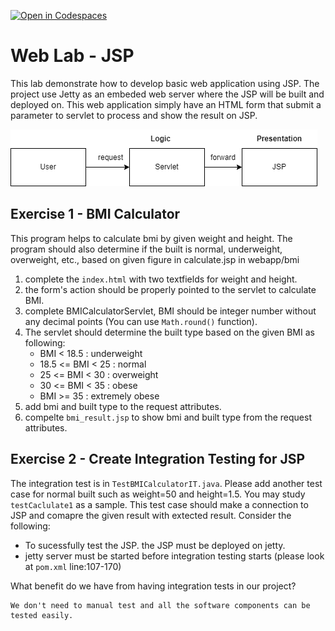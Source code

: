 [![Open in Codespaces](https://classroom.github.com/assets/launch-codespace-7f7980b617ed060a017424585567c406b6ee15c891e84e1186181d67ecf80aa0.svg)](https://classroom.github.com/open-in-codespaces?assignment_repo_id=11725584)

# Web Lab - JSP

This lab demonstrate how to develop basic web application using JSP. The project use Jetty as an embeded web server where the JSP will be built and deployed on. This web application simply have an HTML form that submit a parameter to servlet to process and show the result on JSP.

![architecture ](lab-jspservlet.png)

## Exercise 1 - BMI Calculator

This program helps to calculate bmi by given weight and height. The program should also determine if the built is normal, underweight, overweight, etc., based on given figure in calculate.jsp in webapp/bmi

1. complete the `index.html` with two textfields for weight and height.
2. the form's action should be properly pointed to the servlet to calculate BMI.
3. complete BMICalculatorServlet, BMI should be integer number without any decimal points (You can use `Math.round()` function).
4. The servlet should determine the built type based on the given BMI as following:
   - BMI < 18.5 : underweight
   - 18.5 <= BMI < 25 : normal
   - 25 <= BMI < 30 : overweight
   - 30 <= BMI < 35 : obese
   - BMI >= 35 : extremely obese
5. add bmi and built type to the request attributes.
6. compelte `bmi_result.jsp` to show bmi and built type from the request attributes.

## Exercise 2 - Create Integration Testing for JSP

The integration test is in `TestBMICalculatorIT.java`. Please add another test case for normal built such as weight=50 and height=1.5.
You may study `testCaclulate1` as a sample. This test case should make a connection to JSP and comapre the given result with extected result. Consider the following:

- To sucessfully test the JSP. the JSP must be deployed on jetty.
- jetty server must be started before integration testing starts (please look at `pom.xml` line:107-170)

What benefit do we have from having integration tests in our project?

```
We don't need to manual test and all the software components can be tested easily.
```
